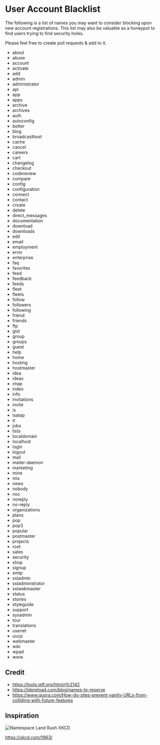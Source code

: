 # User Account Blacklist

The following is a list of names you may want to consider blocking upon new account registrations. This list may also be valuable as a honeypot to find users trying to find security holes.

Please feel free to create pull requests & add to it.

* about
* abuse
* account
* activate
* add
* admin
* administrator
* api
* app
* apps
* archive
* archives
* auth
* autoconfig
* better
* blog
* broadcasthost
* cache
* cancel
* careers
* cart
* changelog
* checkout
* codereview
* compare
* config
* configuration
* connect
* contact
* create
* delete
* direct_messages
* documentation
* download
* downloads
* edit
* email
* employment
* error
* enterprise
* faq
* favorites
* feed
* feedback
* feeds
* fleet
* fleets
* follow
* followers
* following
* friend
* friends
* ftp
* gist
* group
* groups
* guest
* help
* home
* hosting
* hostmaster
* idea
* ideas
* imap
* index
* info
* invitations
* invite
* is
* isatap
* it
* jobs
* lists
* localdomain
* localhost
* login
* logout
* mail
* mailer-daemon
* marketing
* mine
* mis
* news
* nobody
* noc
* noreply
* no-reply
* organizations
* plans
* pop
* pop3
* popular
* postmaster
* projects
* root
* sales
* security
* shop
* signup
* smtp
* ssladmin
* ssladministrator
* sslwebmaster
* status
* stories
* styleguide
* support
* sysadmin
* tour
* translations
* usenet
* uucp
* webmaster
* wiki
* wpad
* www

## Credit

* https://tools.ietf.org/html/rfc2142
* https://ldpreload.com/blog/names-to-reserve
* https://www.quora.com/How-do-sites-prevent-vanity-URLs-from-colliding-with-future-features

## Inspiration

![Namespace Land Rush XKCD](https://imgs.xkcd.com/comics/namespace_land_rush.png)

https://xkcd.com/1963/